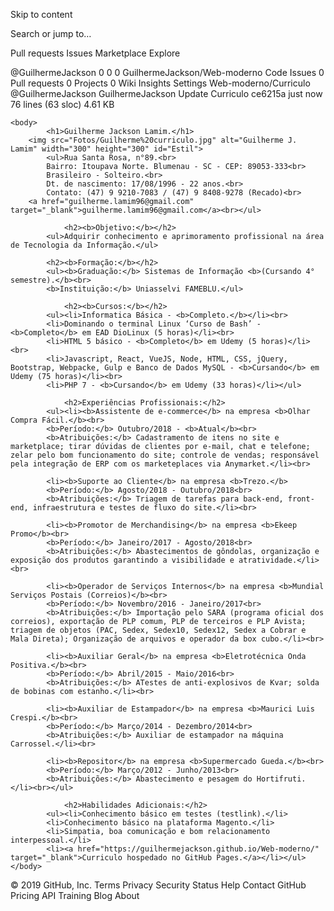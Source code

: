Skip to content
 
Search or jump to…

Pull requests
Issues
Marketplace
Explore
 
@GuilhermeJackson 
0
0 0 GuilhermeJackson/Web-moderno
 Code  Issues 0  Pull requests 0  Projects 0  Wiki  Insights  Settings
Web-moderno/Curriculo
@GuilhermeJackson GuilhermeJackson Update Curriculo
ce6215a just now
76 lines (63 sloc)  4.61 KB
  
<html lang="pt-br">
    <head>
        <meta charset="utf-8">
        <meta name="description" content="Currículo Guilherme Jackson Lamim">
        <title>Guilherme Jackson Lamim.</title>
        <link type="text/css" rel='stylesheet' href='Estil.css'>
        <style type="text/css">
                #Estil{                    position: absolute;
                    left: 60%;
                    top: 20%;
                    margin.left: -110px;
                    margin.top: -40px;}
        </style>
    </head>
    
    <body>
            <h1>Guilherme Jackson Lamim.</h1>
        <img src="Fotos/Guilherme%20curriculo.jpg" alt="Guilherme J. Lamim" width="300" height="300" id="Estil">
            <ul>Rua Santa Rosa, n°89.<br> 
            Bairro: Itoupava Norte. Blumenau - SC - CEP: 89053-333<br>
            Brasileiro - Solteiro.<br>
            Dt. de nascimento: 17/08/1996 - 22 anos.<br>
            Contato: (47) 9 9210-7083 / (47) 9 8408-9278 (Recado)<br>
        <a href="guilherme.lamim96@gmail.com" target="_blank">guilherme.lamim96@gmail.com</a><br></ul>

                <h2><b>Objetivo:</b></h2>
            <ul>Adquirir conhecimento e aprimoramento profissional na área de Tecnologia da Informação.</ul>

            <h2><b>Formação:</b></h2>
            <ul><b>Graduação:</b> Sistemas de Informação <b>(Cursando 4° semestre).</b><br>
            <b>Instituição:</b> Uniasselvi FAMEBLU.</ul>
        
                <h2><b>Cursos:</b></h2>
            <ul><li>Informatica Básica - <b>Completo.</b></li><br>
            <li>Dominando o terminal Linux ‘Curso de Bash’ - <b>Completo</b> em EAD DioLinux (5 horas)</li><br>
            <li>HTML 5 básico - <b>Completo</b> em Udemy (5 horas)</li><br>
            <li>Javascript, React, VueJS, Node, HTML, CSS, jQuery, Bootstrap, Webpacke, Gulp e Banco de Dados MySQL - <b>Cursando</b> em Udemy (75 horas)</li><br>
            <li>PHP 7 - <b>Cursando</b> em Udemy (33 horas)</li></ul>
        
                <h2>Experiências Profissionais:</h2>
            <ul><li><b>Assistente de e-commerce</b> na empresa <b>Olhar Compra Fácil.</b><br>
            <b>Período:</b> Outubro/2018 - <b>Atual</b><br>
            <b>Atribuições:</b> Cadastramento de itens no site e marketplace; tirar dúvidas de clientes por e-mail, chat e telefone; zelar pelo bom funcionamento do site; controle de vendas; responsável pela integração de ERP com os marketeplaces via Anymarket.</li><br>
                
            <li><b>Suporte ao Cliente</b> na empresa <b>Trezo.</b>
            <b>Período:</b> Agosto/2018 - Outubro/2018<br>
            <b>Atribuições:</b> Triagem de tarefas para back-end, front-end, infraestrutura e testes de fluxo do site.</li><br>
            
            <li><b>Promotor de Merchandising</b> na empresa <b>Ekeep Promo</b><br>
            <b>Período:</b> Janeiro/2017 - Agosto/2018<br>
            <b>Atribuições:</b> Abastecimentos de gôndolas, organização e exposição dos produtos garantindo a visibilidade e atratividade.</li><br>
            
            <li><b>Operador de Serviços Internos</b> na empresa <b>Mundial Serviços Postais (Correios)</b><br>
            <b>Período:</b> Novembro/2016 - Janeiro/2017<br>
            <b>Atribuições:</b> Importação pelo SARA (programa oficial dos correios), exportação de PLP comum, PLP de terceiros e PLP Avista; triagem de objetos (PAC, Sedex, Sedex10, Sedex12, Sedex a Cobrar e Mala Direta); Organização de arquivos e operador da box cubo.</li><br>
            
            <li><b>Auxiliar Geral</b> na empresa <b>Eletrotécnica Onda Positiva.</b><br>
            <b>Período:</b> Abril/2015 - Maio/2016<br>
            <b>Atribuições:</b> ATestes de anti-explosivos de Kvar; solda de bobinas com estanho.</li><br>
            
            <li><b>Auxiliar de Estampador</b> na empresa <b>Maurici Luis Crespi.</b><br>
            <b>Período:</b> Março/2014 - Dezembro/2014<br>
            <b>Atribuições:</b> Auxiliar de estampador na máquina Carrossel.</li><br>
            
            <li><b>Repositor</b> na empresa <b>Supermercado Gueda.</b><br>
            <b>Período:</b> Março/2012 - Junho/2013<br>
            <b>Atribuições:</b> Abastecimento e pesagem do Hortifruti.</li><br></ul>
        
                <h2>Habilidades Adicionais:</h2>
            <ul><li>Conhecimento básico em testes (testlink).</li>
            <li>Conhecimento básico na plataforma Magento.</li>
            <li>Simpatia, boa comunicação e bom relacionamento interpessoal.</li>
            <li><a href="https://guilhermejackson.github.io/Web-moderno/" target="_blank">Curriculo hospedado no GitHub Pages.</a></li></ul>
    </body>
</html> 
© 2019 GitHub, Inc.
Terms
Privacy
Security
Status
Help
Contact GitHub
Pricing
API
Training
Blog
About
